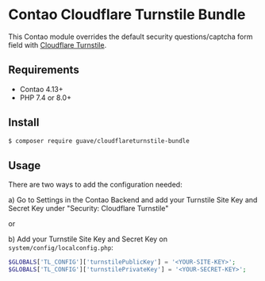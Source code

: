 # Contao Cloudflare Turnstile Bundle

This Contao module overrides the default security questions/captcha form field
with [Cloudflare Turnstile](https://www.cloudflare.com/application-services/products/turnstile/).

## Requirements

- Contao 4.13+
- PHP 7.4 or 8.0+

## Install

```BASH
$ composer require guave/cloudflareturnstile-bundle
```

## Usage

There are two ways to add the configuration needed:

a) Go to Settings in the Contao Backend and add your Turnstile Site Key and Secret Key under "Security: Cloudflare
Turnstile"

or

b) Add your Turnstile Site Key and Secret Key on `system/config/localconfig.php`:

```PHP
$GLOBALS['TL_CONFIG']['turnstilePublicKey'] = '<YOUR-SITE-KEY>';
$GLOBALS['TL_CONFIG']['turnstilePrivateKey'] = '<YOUR-SECRET-KEY>';
```
